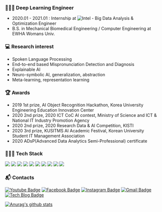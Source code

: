 </div>

### 👩🏻‍🏫 Deep Learning Engineer
- 2020.01 - 2021.01 : Internship at ![Intel](https://img.shields.io/badge/-Intel%20Korea-0071C5?style=flat-square&logo=intel&logoColor=white) - Big Data Analysis & Optimization Engineer
- B.S. in Mechanical Biomedical Engineering / Computer Engineering at EWHA Womans Univ.


### 💻 Research interest
- Spoken Language Processing
- End-to-end based Mispronunciation Detection and Diagnosis
- Explainable AI
- Neuro-symbolic AI, generalization, abstraction
- Meta-learning, representation learning

### 🏆 Awards
- 2019 1st prize, AI Object Recognition Hackathon, Korea University Engineering Education Innovation Center
- 2020 2nd prize, 2020 ICT CoC AI contest, Ministry of Science and ICT & National IT Industry Promotion Agency
- 2020 2nd prize, 2020 Research Data & AI Competition, KISTI
- 2020 3rd prize, KUSITMS AI Academic Festival, Korean University Student IT Management Association
- 2020 ADsP(Advanced Data Analytics Semi-Professional) certificate

### 👩🏻‍💻 Tech Stack 

<p align="left">
    <img src="https://img.shields.io/badge/tensorflow-FF6F00?style=flat-square&logo=tensorflow&logoColor=white"/></a>
    <img src="https://img.shields.io/badge/PyTorch-EE4C2C?style=flat-square&logo=PyTorch&logoColor=white"/></a>
    <img src="https://img.shields.io/badge/Linux-FCC624?style=flat-square&logo=Linux&logoColor=white"/></a>
    <img src="https://img.shields.io/badge/Keras-D00000?style=flat-square&logo=Keras&logoColor=white"/></a>
    <img src="https://img.shields.io/badge/OpenCV-5C3EE8?style=flat-square&logo=OpenCV&logoColor=white"/></a>
    <img src="https://img.shields.io/badge/Java-007396?style=flat-square&logo=Java&logoColor=white"/>
    <img src="https://img.shields.io/badge/Python-3766AB?style=flat-square&logo=Python&logoColor=white"/>
    <img src="https://img.shields.io/badge/Kotlin-0095D5?style=flat-square&logo=kotlin&logoColor=white"/>    
    <img src="https://img.shields.io/badge/C-A8B9CC?style=flat-square&logo=C&logoColor=white"/>
    <img src="https://img.shields.io/badge/Android-3DDC84?style=flat-square&logo=android&logoColor=white"/>
</p>


### :mailbox_with_mail: Contacts  
[![Youtube Badge](https://img.shields.io/badge/Youtube-ff0000?style=flat-square&logo=youtube&link=https://www.youtube.com/channel/UCv2lYHNecJBC8bDTTsB6hbQ)](https://www.youtube.com/channel/UCv2lYHNecJBC8bDTTsB6hbQ) 
[![Facebook Badge](https://img.shields.io/badge/-Facebook-1877f2?style=flat-square&logo=facebook&logoColor=white&link=https://www.facebook.com/hae3998)](https://www.facebook.com/hae3998) 
[![Instagram Badge](https://img.shields.io/badge/-Instagram-dd2a7b?style=flat-square&logo=instagram&logoColor=white&link=https://www.instagram.com/h_nongnong/)](https://www.instagram.com/h_nongnong/) 
[![Gmail Badge](https://img.shields.io/badge/-Gmail-d14836?style=flat-square&logo=Gmail&logoColor=white&link=mailto:haeyounglee97@gmail.com)](mailto:haeyounglee97@gmail.com)
[![Tech Blog Badge](http://img.shields.io/badge/-Tech%20blog-black?style=flat-square&logo=github&link=https://nongnongai.tistory.com/)](https://nongnongai.tistory.com/)




[![Anurag's github stats](https://github-readme-stats.vercel.app/api?username=hy310&theme=solarized-light&show_icons=true&hide=issues,prs)](https://github.com/anuraghazra/github-readme-stats)
